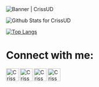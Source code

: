 <img alt="Banner | CrissUD" src="https://i.imgur.com/94PNhoZ.gif" />

![Github Stats for CrissUD](https://github-readme-stats.vercel.app/api?username=CrissUD&show_icons=true&hide_border=true&title_color=6CA0FF&icon_color=6CA0FF&bg_color=ffffff)

[![Top Langs](https://github-readme-stats.vercel.app/api/top-langs/?username=CrissUD&layout=compact)](https://github.com/anuraghazra/github-readme-stats)

# Connect with me:
[<img align="left" alt="CrissUD | GMail" width="35px" src="https://i.imgur.com/YQSSJe5.png" />][gmail]

[<img align="left" alt="CrissUD | Facebook" width="35px" src="https://i.imgur.com/8cIERD9.png" />][facebook]

[<img align="left" alt="CrissUD | Youtube" width="35px" src="https://i.imgur.com/8tSdeCe.png" />][youtube]

[<img align="left" alt="CrissUD | Instagram" width="35px" src="https://i.imgur.com/nl4qNj5.png" />][instagram]

[gmail]: mailto:cfpatinoc@correo.udistrital.edu.co?Subject=Contacto
[facebook]: https://www.facebook.com/cristian.kema
[youtube]: https://www.youtube.com/user/themetallica096
[instagram]: https://www.instagram.com/cristiankema/

<!--
**CrissUD/CrissUD** is a ✨ _special_ ✨ repository because its `README.md` (this file) appears on your GitHub profile.



Here are some ideas to get you started:

- 🔭 I’m currently working on ...
- 🌱 I’m currently learning ...
- 👯 I’m looking to collaborate on ...
- 🤔 I’m looking for help with ...
- 💬 Ask me about ...
- 📫 How to reach me: ...
- 😄 Pronouns: ...
- ⚡ Fun fact: ...
-->
